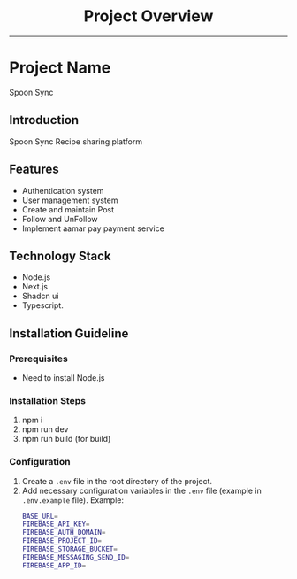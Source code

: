 <div align="center">
  <h1>Project Overview</h1>
</div>

---

# Project Name

Spoon Sync

## Introduction

Spoon Sync Recipe sharing platform

## Features

- Authentication system
- User management system
- Create and maintain Post
- Follow and UnFollow
- Implement aamar pay payment service

## Technology Stack

- Node.js
- Next.js
- Shadcn ui
- Typescript.

## Installation Guideline

### Prerequisites

- Need to install Node.js

### Installation Steps

1. npm i
2. npm run dev
3. npm run build (for build)

### Configuration

1. Create a `.env` file in the root directory of the project.
2. Add necessary configuration variables in the `.env` file (example in `.env.example` file).
   Example:
   ```bash
   BASE_URL=
   FIREBASE_API_KEY=
   FIREBASE_AUTH_DOMAIN=
   FIREBASE_PROJECT_ID=
   FIREBASE_STORAGE_BUCKET=
   FIREBASE_MESSAGING_SEND_ID=
   FIREBASE_APP_ID=
   ```
